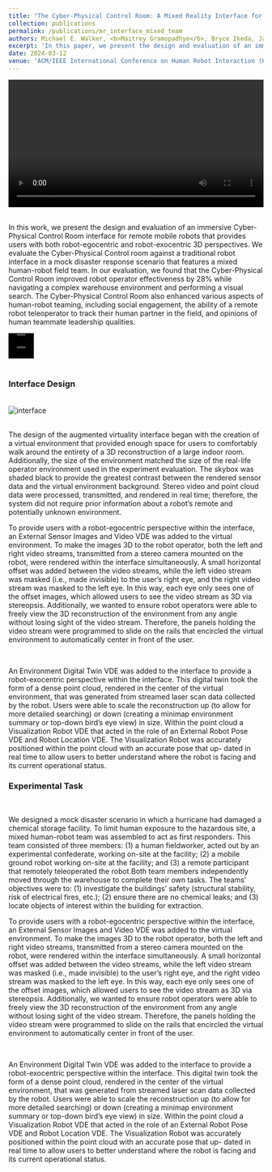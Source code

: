 ```yaml
---
title: "The Cyber-Physical Control Room: A Mixed Reality Interface for Mobile Robot Teleoperation and Human-Robot Teaming"
collection: publications
permalink: /publications/mr_interface_mixed_team
authors: Michael E. Walker, <b>Maitrey Gramopadhye</b>, Bryce Ikeda, Jack Burns, Daniel Szafir
excerpt: 'In this paper, we present the design and evaluation of an immersive Cyber-Physical Control Room interface for teleoperating remote mobile robots.'
date: 2024-03-12
venue: 'ACM/IEEE International Conference on Human Robot Interaction (HRI)'
---
```


<style>
/* Style the counter cards */
.card {
<!--   box-shadow: 0 4px 8px 0 rgba(0, 0, 0, 0.2); /* this adds the "card" effect */ -->
  padding: 16px;
<!--   text-align: center; -->
<!--   background-color: #f1f1f1; -->
}
  
a:link {
  text-decoration: none;
}
</style>

<div class="card">
  <video width="100%" controls>
    <source src="/images/interface_demo_540.mp4" type="video/mp4">
  Your browser does not support the video tag.
  </video>
</div>
<br>

In this work, we present the design and evaluation of an immersive Cyber-Physical Control Room interface for remote mobile robots that provides users with both robot-egocentric and robot-exocentric 3D perspectives. We evaluate the Cyber-Physical Control room against a traditional robot interface in a mock disaster response scenario that features a mixed human-robot field team. In our evaluation, we found that the Cyber-Physical Control Room improved robot operator effectiveness by 28% while navigating a complex warehouse environment and performing a visual search. The Cyber-Physical Control Room also enhanced various aspects of human-robot teaming, including social engagement, the ability of a remote robot teleoperator to track their human partner in the field, and opinions of human teammate leadership qualities.

<div class="row">
  <div class="column" width="10%">
    <div class="card">
      <video width="10%" controls>
        <source src="/images/spot_720.mp4" type="video/mp4">
      Your browser does not support the video tag.
      </video>
    </div>
<!--     <div class="card">
      <p>The robot platform used - Boston Dynamics Spot, with custom sensor stack</p>
    </div> -->
  </div>
  <div class="column" width="10%">
    <div class="card">
      <video width="10%" controls>
        <source src="/images/warehouse_540.mp4" type="video/mp4">
      Your browser does not support the video tag.
      </video>
    </div>
<!--     <div class="card">
      <p>Tour of the warehouse used for the mock disaster response study</p>
    </div> -->
  </div>
</div>
<br>

<h3>Interface Design</h3>
<br>
<div class="card">
  <img alt="interface" src="https://github.com/maitreygram/maitreygram.github.io/assets/24911348/834f53a9-66e5-4303-b088-5bd8b7320ee5"/>
</div>
<br>
<div class="card">
  <p>The design of the augmented virtuality interface began with the creation of a virtual environment that provided enough space for users to comfortably walk around the entirety of a 3D reconstruction of a large indoor room. Additionally, the size of the environment matched the size of the real-life operator environment used in the experiment evaluation. The skybox was shaded black to provide the greatest contrast between the rendered sensor data and the virtual environment background. Stereo video and point cloud data were processed, transmitted, and rendered in real time; therefore, the system did not require prior information about a robot’s remote and potentially unknown environment.</p>
</div>
<div class="card">
  <p>To provide users with a robot-egocentric perspective within the interface, an External Sensor Images and Video VDE was added to the virtual environment. To make the images 3D to the robot operator, both the left and right video streams, transmitted from a stereo camera mounted on the robot, were rendered within the interface simultaneously. A small horizontal offset was added between the video streams, while the left video stream was masked (i.e., made invisible) to the user’s right eye, and the right video stream was masked to the left eye. In this way, each eye only sees one of the offset images, which allowed users to see the video stream as 3D via stereopsis. Additionally, we wanted to ensure robot operators were able to freely view the 3D reconstruction of the environment from any angle without losing sight of the video stream. Therefore, the panels holding the video stream were programmed to slide on the rails that encircled the virtual environment to automatically center in front of the user.</p>
</div>
<br>
<div class="card">
  <p>An Environment Digital Twin VDE was added to the interface to provide a robot-exocentric perspective within the interface. This digital twin took the form of a dense point cloud, rendered in the center of the virtual environment, that was generated from streamed laser scan data collected by the robot. Users were able to scale the reconstruction up (to allow for more detailed searching) or down (creating a minimap environment summary or top-down bird’s eye view) in size. Within the point cloud a Visualization Robot VDE that acted in the role of an External Robot Pose VDE and Robot Location VDE. The Visualization Robot was accurately positioned within the point cloud with an accurate pose that up- dated in real time to allow users to better understand where the robot is facing and its current operational status.</p>
</div>

<h3>Experimental Task</h3>
<br>
<div class="card">
  <p>We designed a mock disaster scenario in which a hurricane had damaged a chemical storage facility. To limit human exposure to the hazardous site, a mixed human-robot team was assembled to act as first responders. This team consisted of three members: (1) a human fieldworker, acted out by an experimental confederate, working on-site at the facility; (2) a mobile ground robot working on-site at the facility; and (3) a remote participant that remotely teleoperated the robot.Both team members independently moved through the warehouse to complete their own tasks. The teams’ objectives were to: (1) investigate the buildings’ safety (structural stability, risk of electrical fires, etc.); (2) ensure there are no chemical leaks; and (3) locate objects of interest within the building for extraction.</p>
</div>
<div class="card">
  <p>To provide users with a robot-egocentric perspective within the interface, an External Sensor Images and Video VDE was added to the virtual environment. To make the images 3D to the robot operator, both the left and right video streams, transmitted from a stereo camera mounted on the robot, were rendered within the interface simultaneously. A small horizontal offset was added between the video streams, while the left video stream was masked (i.e., made invisible) to the user’s right eye, and the right video stream was masked to the left eye. In this way, each eye only sees one of the offset images, which allowed users to see the video stream as 3D via stereopsis. Additionally, we wanted to ensure robot operators were able to freely view the 3D reconstruction of the environment from any angle without losing sight of the video stream. Therefore, the panels holding the video stream were programmed to slide on the rails that encircled the virtual environment to automatically center in front of the user.</p>
</div>
<br>
<div class="card">
  <p>An Environment Digital Twin VDE was added to the interface to provide a robot-exocentric perspective within the interface. This digital twin took the form of a dense point cloud, rendered in the center of the virtual environment, that was generated from streamed laser scan data collected by the robot. Users were able to scale the reconstruction up (to allow for more detailed searching) or down (creating a minimap environment summary or top-down bird’s eye view) in size. Within the point cloud a Visualization Robot VDE that acted in the role of an External Robot Pose VDE and Robot Location VDE. The Visualization Robot was accurately positioned within the point cloud with an accurate pose that up- dated in real time to allow users to better understand where the robot is facing and its current operational status.</p>
</div>
